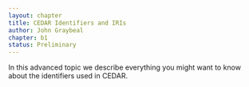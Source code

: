 ```yaml
---
layout: chapter
title: CEDAR Identifiers and IRIs
author: John Graybeal
chapter: b1
status: Preliminary
---
```


In this advanced topic we describe everything you might want to know about the identifiers used in CEDAR. 
